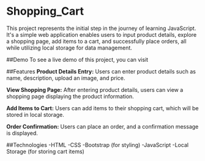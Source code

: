 # Shopping_Cart
This project represents the initial step in the journey of learning JavaScript. It's a simple web application enables users to input product details, explore a shopping page, add items to a cart, and successfully place orders, all while utilizing local storage for data management.

##Demo
To see a live demo of this project, you can visit 

##Features
**Product Details Entry:** Users can enter product details such as name, description, upload an image, and price.

**View Shopping Page:** After entering product details, users can view a shopping page displaying the product information.

**Add Items to Cart:** Users can add items to their shopping cart, which will be stored in local storage.

**Order Confirmation:** Users can place an order, and a confirmation message is displayed.

##Technologies
-HTML
-CSS
-Bootstrap (for styling)
-JavaScript
-Local Storage (for storing cart items)
